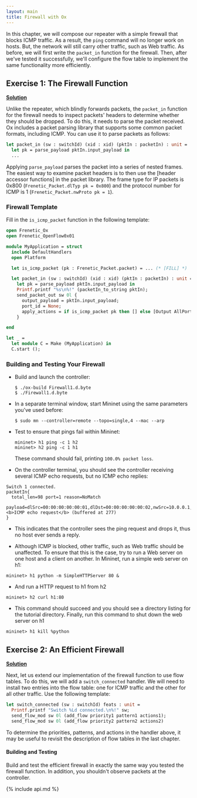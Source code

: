 ```yaml
---
layout: main
title: Firewall with Ox
---
```


In this chapter, we will compose our repeater with a simple firewall
that blocks ICMP traffic. As a result, the `ping` command will no
longer work on hosts. But, the network will still carry other traffic,
such as Web traffic. As before, we will first write the `packet_in`
function for the firewall. Then, after we've tested it successfully,
we'll configure the flow table to implement the same functionality
more efficiently.

## Exercise 1: The Firewall Function

**[Solution](https://github.com/frenetic-lang/tutorials/blob/master/ox-tutorial-solutions/Firewall1.ml)**

Unlike the repeater, which blindly forwards packets, the `packet_in`
function for the firewall needs to inspect packets' headers to
determine whether they should be dropped. To do this, it needs to
parse the packet received. Ox includes a packet parsing library that
supports some common packet formats, including ICMP.  You can use it
to parse packets as follows:

~~~ ocaml
let packet_in (sw : switchId) (xid : xid) (pktIn : packetIn) : unit =
  let pk = parse_payload pktIn.input_payload in
  ...
~~~

Applying `parse_payload` parses the packet into a series of nested
frames. The easiest way to examine packet headers is to then use the
[header accessor functions] in the packet library. The frame type for
IP packets is 0x800 (`Frenetic_Packet.dlTyp pk = 0x800`) and the protocol
number for ICMP is 1 (`Frenetic_Packet.nwProto pk = 1`).

### Firewall Template

Fill in the `is_icmp_packet` function in the following template:

~~~ ocaml
open Frenetic_Ox
open Frenetic_OpenFlow0x01

module MyApplication = struct
  include DefaultHandlers
  open Platform

  let is_icmp_packet (pk : Frenetic_Packet.packet) = ... (* [FILL] *)

  let packet_in (sw : switchId) (xid : xid) (pktIn : packetIn) : unit =
    let pk = parse_payload pktIn.input_payload in
    Printf.printf "%s\n%!" (packetIn_to_string pktIn);
    send_packet_out sw 0l {
      output_payload = pktIn.input_payload;
      port_id = None;
      apply_actions = if is_icmp_packet pk then [] else [Output AllPorts]
    }

end

let _ =
  let module C = Make (MyApplication) in
  C.start ();
~~~

### Building and Testing Your Firewall

- Build and launch the controller:

      $ ./ox-build Firewall1.d.byte
      $ ./Firewall1.d.byte

- In a separate terminal window, start Mininet using the same
  parameters you've used before:

      $ sudo mn --controller=remote --topo=single,4 --mac --arp


- Test to ensure that pings fail within Mininet:


      mininet> h1 ping -c 1 h2
      mininet> h2 ping -c 1 h1

  These command should fail, printing `100.0% packet loss`.

- On the controller terminal, you should see the controller receiving
  several ICMP echo requests, but no ICMP echo replies:

~~~
Switch 1 connected.
packetIn{
  total_len=98 port=1 reason=NoMatch
  payload=dlSrc=00:00:00:00:00:01,dlDst=00:00:00:00:00:02,nwSrc=10.0.0.1,nwDst=10.0.0.2,<b>ICMP echo request</b> (buffered at 277)
}
~~~

- This indicates that the controller sees the ping request and drops it,
  thus no host ever sends a reply.

- Although ICMP is blocked, other traffic, such as Web traffic should
  be unaffected. To ensure that this is the case, try to run a Web server
  on one host and a client on another.  In Mininet, run a simple web server on h1:

~~~
mininet> h1 python -m SimpleHTTPServer 80 &
~~~

  * And run a HTTP request to h1 from h2

~~~
mininet> h2 curl h1:80
~~~

  * This command should succeed and you should see a directory listing for the tutorial directory. 
    Finally, run this command to shut down the web server on h1

~~~
mininet> h1 kill %python
~~~

## Exercise 2: An Efficient Firewall

**[Solution](https://github.com/frenetic-lang/tutorials/blob/master/ox-tutorial-solutions/Firewall2.ml)**

Next, let us extend our implementation of the firewall function to use
flow tables. To do this, we will add a `switch_connected` handler. We
will need to install two entries into the flow table: one for ICMP
traffic and the other for all other traffic. Use the following
template:

~~~ ocaml
let switch_connected (sw : switchId) feats : unit =
  Printf.printf "Switch %Ld connected.\n%!" sw;
  send_flow_mod sw 0l (add_flow priority1 pattern1 actions1);
  send_flow_mod sw 0l (add_flow priority2 pattern2 actions2)
~~~

To determine the priorities, patterns, and actions in the handler
above, it may be useful to revisit the description of flow tables in
the last chapter.

#### Building and Testing

Build and test the efficient firewall in exactly the same way you
tested the firewall function. In addition, you shouldn't observe
packets at the controller.

{% include api.md %}
